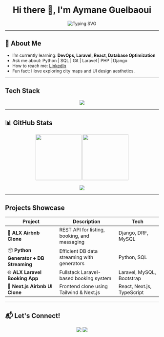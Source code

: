 <h1 align="center">Hi there 👋, I'm Aymane Guelbaoui</h1>

<p align="center">
  <img src="https://readme-typing-svg.demolab.com?font=Fira+Code&pause=1000&center=true&width=435&lines=Full-stack+Developer;Software+Engineering+Student;Passionate+about+Clean+Architecture;Lover+of+Open+Source+%F0%9F%90%8D" alt="Typing SVG" />
</p>

---

## 🧠 About Me
 
-  I’m currently learning: **DevOps, Laravel, React, Database Optimization**  
-  Ask me about: Python | SQL | Git | Laravel | PHP | Django  
-  How to reach me: [LinkedIn](https://www.linkedin.com/in/Aymane-Guelbaoui/)   
-  Fun fact: I love exploring city maps and UI design aesthetics.

---

## Tech Stack

<p align="center">
  <img src="https://skillicons.dev/icons?i=python,django,html,css,js,bootstrap,laravel,php,mysql,react" />
</p>

---

## 📊 GitHub Stats

<p align="center">
  <img src="https://github-readme-stats.vercel.app/api?username=yourusername&show_icons=true&theme=transparent&hide_title=true" height="150"/>
  <img src="https://github-readme-streak-stats.herokuapp.com/?user=yourusername&theme=transparent" height="150"/>
</p>

<p align="center">
  <img src="https://github-readme-activity-graph.vercel.app/graph?username=yourusername&theme=github-compact" />
</p>

---

## Projects Showcase

| Project | Description | Tech |
|--------|-------------|------|
| 🏡 **ALX Airbnb Clone** | REST API for listing, booking, and messaging | Django, DRF, MySQL |
| 📦 **Python Generator + DB Streaming** | Efficient DB data streaming with generators | Python, SQL |
| 🌐 **ALX Laravel Booking App** | Fullstack Laravel-based booking system | Laravel, MySQL, Bootstrap |
| 🎨 **Next.js Airbnb UI Clone** | Frontend clone using Tailwind & Next.js | React, Next.js, TypeScript |

---

## 📬 Let's Connect!

<p align="center">
  <a href="mailto:aymaneguelbaoui@gmail.com"><img src="https://img.shields.io/badge/Email-D14836?style=for-the-badge&logo=gmail&logoColor=white" /></a>
  <a href="https://linkedin.com/in/Aymane-Guelbaoui"><img src="https://img.shields.io/badge/LinkedIn-0077B5?style=for-the-badge&logo=linkedin&logoColor=white" /></a>
</p>
